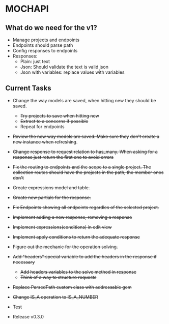 # MOCHAPI

## What do we need for the v1?

- Manage projects and endpoints
- Endpoints should parse path
- Config responses to endpoints
- Responses:
  - Plain: just text
  - Json: Should validate the text is valid json
  - Json with variables: replace values with variables


## Current Tasks
  
- Change the way models are saved, when hitting new they
should be saved.
  - ~~Try projects to save when hitting new~~
  - ~~Extract to a concerns if possible~~
  - Repeat for endpoints
- ~~Review the new way models are saved. Make sure they~~
~~don't create a new instance when refreshing~~.
- ~~Change response to request relation to has_many. When
asking for a response just return the first one to avoid
errors~~
- ~~Fix the routing to endpoints and the scope to a single 
project. The collection routes should have the projects
in the path, the member ones don't~~
- ~~Create expressions model and table.~~
- ~~Create new partials for the response.~~
- ~~Fix Endpoints showing all endpoints regardles of the
selected project.~~
- ~~Implement adding a new response, removing a response~~
- ~~Implement expressions(conditions) in edit view~~
- ~~Implement apply conditions to return the adequate response~~
- ~~Figure out the mechanic for the operation solving.~~
- ~~Add "headers" special variable to add the headers in the 
response if necessary~~
  - ~~Add headers variables to the solve method in response~~
  - ~~Think of a way to structure requests~~
- ~~Replace ParsedPath custom class with addressable gem~~
- ~~Change IS_A operation to IS_A_NUMBER~~
- Test

- Release v0.3.0